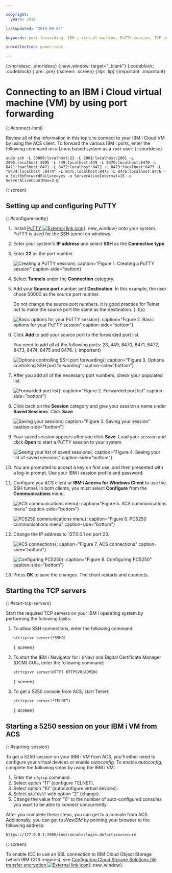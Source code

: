 ```yaml
---

copyright:
  years: 2019

lastupdated: "2019-09-04"

keywords: port forwarding, IBM i virtual machine, PuTTY session, TCP servers

subcollection: power-iaas

---
```


{:shortdesc: .shortdesc}
{:new_window: target="_blank"}
{:codeblock: .codeblock}
{:pre: .pre}
{:screen: .screen}
{:tip: .tip}
{:important: .important}

# Connecting to an IBM i Cloud virtual machine (VM) by using port forwarding
{: #connect-ibmi}

Review all of the information in this topic to connect to your IBM i Cloud VM by using the ACS client. To forward the various IBM i ports, enter the following command on a Linux-based system as a `root` user:
{: shortdesc}

```shell
sudo ssh -L 50000:localhost:23 -L 2001:localhost:2001 -L 2005:localhost:2005 -L 449:localhost:449 -L 8470:localhost:8470 -L 8471:loaclhost:8471 -L 8472:localhost:8472 -L 8473:localhost:8473 -L "8474:localhost :8474" -L 8475:localhost:8475 -L 8476:localhost:8476 -o ExitOnForwardFailure=yes -o ServerAliveInterval=15 -o ServerAliveCountMax=3 @
```
{: screen}

## Setting up and configuring PuTTY
{: #configure-putty}

1. Install [PuTTY ![External link icon](../icons/launch-glyph.svg "External link icon")](https://www.putty.org/){: new_window} onto your system. PuTTY is used for the SSH tunnel on windows.
2. Enter your system's **IP address** and select **SSH** as the **Connection type**.
3. Enter **22** as the port number.

    ![Creating a PuTTY session](./images/putty-configure.png "Creating a PuTTY session"){: caption="Figure 1. Creating a PuTTY session" caption-side="bottom}

4. Select **Tunnels** under the **Connection** category.
5. Add your **Source port** number and **Destination**. In this example, the user chose 50000 as the source port number.

    Do not change the source port numbers. It is good practice for Telnet not to make the source port the same as the destination.
    {: tip}

    ![Basic options for your PuTTY session](./images/putty-ssh-tunneling.png "Basic options for your PuTTY session"){: caption="Figure 2. Basic options for your PuTTY session" caption-side="bottom"}

6. Click **Add** to add your source port to the forwarded port list.

    You need to add all of the following ports: 23, 449, 8470, 8471, 8472, 8473, 8474, 8475 and 8476.
    {: important}

    ![Options controlling SSH port forwarding](./images/putty-add-ssh-tunnel.png "Options controlling SSH port forwarding"){: caption="Figure 3. Options controlling SSH port forwarding" caption-side="bottom"}

7. After you add all of the necessary port numbers, check your populated list.

    ![Forwarded port list](./images/putty-ssh-tunneling-list.png "Forwarded port list"){: caption="Figure 2. Forwarded port list" caption-side="bottom"}

8. Click back on the **Session** category and give your session a name under **Saved Sessions**. Click **Save**.

    ![Saving your session](./images/putty-save-session.png "Saving your session"){: caption="Figure 3. Saving your session" caption-side="bottom"}

9. Your saved session appears after you click **Save**. Load your session and click **Open** to start a PuTTY session to your system.

    ![Seeing your list of saved sessions](./images/putty-load-sesson.png "Seeing your list of saved sessions"){: caption="Figure 4. Seeing your list of saved sessions" caption-side="bottom"}

10. You are prompted to accept a key on first use, and then presented with a log-in prompt. Use your IBM i session profile and password.
11. Configure you ACS client or **IBM i Access for Windows Client** to use the SSH tunnel. In both clients, you must select **Configure** from the **Communications** menu.

    ![ACS communications menu](./images/putty-acs.png "ACS communications menu"){: caption="Figure 5. ACS communications menu" caption-side="bottom"}

    ![PC5250 communications menu](./images/putty-pc5250.png "PC5250 communications menu"){: caption="Figure 6. PC5250 communications menu" caption-side="bottom"}

12. Change the IP address to 127.0.0.1 on port 23.

    ![ACS connections](./images/putty-acs-destination.png "ACS connections"){: caption="Figure 7. ACS connections" caption-side="bottom"}

    ![Configuring PC5250](./images/putty-pc5250-destination.png "Configuring PC5250"){: caption="Figure 8. Configuring PC5250" caption-side="bottom"}

13. Press **OK** to save the changes. The client restarts and connects.

## Starting the TCP servers
{: #start-tcp-servers}

Start the required TCP servers on your IBM i operating system by performing the following tasks:

1. To allow SSH connections, enter the following command:

    ```shell
    strtcpsvr server(*SSHD)
    ```
    {: screen}

2. To start the IBM i Navigator for i (iNav) and Digital Certificate Manager (DCM) GUIs, enter the following command:

    ```shell
    strtcpsvr server(HTTP) HTTPSVR(ADMIN)

    ```
    {: screen}

3. To get a 5250 console from ACS, start Telnet:

    ```shell
    strtcpsvr server(*TELNET)
    ```
    {: screen}

## Starting a 5250 session on your IBM i VM from ACS
{: #starting-session}

To get a 5250 session on your IBM i VM from ACS, you’ll either need to configure
your virtual devices or enable _autoconfig_. To enable _autoconfig_, complete the following steps by using the IBM i VM:

1. Enter the `cfgtcp` command.
2. Select option “11” (configure TELNET).
3. Select option “10” (autoconfigure virtual devices).
4. Select `QAUTOVRT` with option “2” (change).
5. Change the value from “0” to the number of auto-configured consoles you want to be able to connect concurrently.

After you complete these steps, you can get to a console from ACS. Additionally, you can get to _iNav/DM_ by pointing your browser to the following address:

```shell
https://127.0.0.1:2005/ibm/console/login.do?action=secure
```
{: screen}

To enable ICC to use an SSL connection to IBM Cloud Object Storage (which IBM COS requires), see [Configuring Cloud Storage Solutions file transfer encryption ![External link icon](../icons/launch-glyph.svg "External link icon")](https://www.ibm.com/support/knowledgecenter/en/ssw_ibm_i_72/icc/topics/iccutsk_config_ssl.htm){: new_window}.
